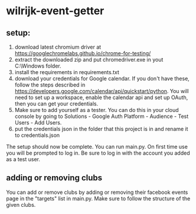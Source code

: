 # wilrijk-event-getter
## setup:
1. download latest chromium driver at https://googlechromelabs.github.io/chrome-for-testing/
2. extract the downloaded zip and put chromedriver.exe in yout C:\Windows folder.
3. install the requirements in requirements.txt
4. download your credentials for Google calendar. If you don't have these, follow the steps described in https://developers.google.com/calendar/api/quickstart/python. You will need to set up a workspace, enable the calendar api and set up OAuth, then you can get your credentials.
5. Make sure to add yourself as a tester. You can do this in your cloud console by going to Solutions - Google Auth Platform - Audience - Test Users - Add Users.
6. put the credentials json in the folder that this project is in and rename it to credentials.json

The setup should now be complete. You can run main.py. On first time use you will be prompted to log in. Be sure to log in with the account you added as a test user.

## adding or removing clubs
You can add or remove clubs by adding or removing their facebook events page in the "targets" list in main.py. Make sure to follow the structure of the given clubs.
